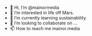 - 👋 Hi, I’m @mainormedia
- 👀 I’m interested in life off Mars.
- 🌱 I’m currently learning sustainability.
- 💞️ I’m looking to collaborate on ...
- 📫 How to reach me mainor.media

<!---
mainormedia/mainormedia is a ✨ special ✨ repository because its `README.md` (this file) appears on your GitHub profile.
You can click the Preview link to take a look at your changes.
--->
